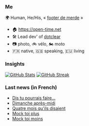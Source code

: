 ### Me

🌍 Human, He/His, « [footer de merde](https://open-time.net/post/2013/07/17/La-veritable-histoire-du-Footer-de-merde-) » 
* 🏠 https://open-time.net 
* 🛠️ Lead dev' of [dotclear](https://git.dotclear.org/dev/dotclear)
* 📷 photo, 🚲 vélo, 🏍️ moto 
* 🇫🇷 native, 🇬🇧 speaking, 🇪🇺 living

### Insights

[![GitHub Stats](https://github-readme-stats.vercel.app/api?username=franck-paul)](https://github.com/franck-paul)
[![GitHub Streak](https://github-readme-streak-stats.herokuapp.com?user=franck-paul)](https://git.io/streak-stats)

### Last news (in French)

<!-- BLOG-POST-LIST:START -->
- [Dis tu pourrais faire…](https://open-time.net/post/2023/03/22/Dis-tu-pourrais-faire)
- [Dimanche après-midi](https://open-time.net/post/2023/03/21/Dimanche-apres-midi)
- [Quatre mois qu&#39;ils disaient](https://open-time.net/post/2023/03/20/Quatre-mois-qu-ils-disaient)
- [Mock toi plus](https://open-time.net/post/2023/03/19/Mock-toi-plus)
- [Mock toi moins](https://open-time.net/post/2023/03/18/Mock-toi-moins)
<!-- BLOG-POST-LIST:END -->
